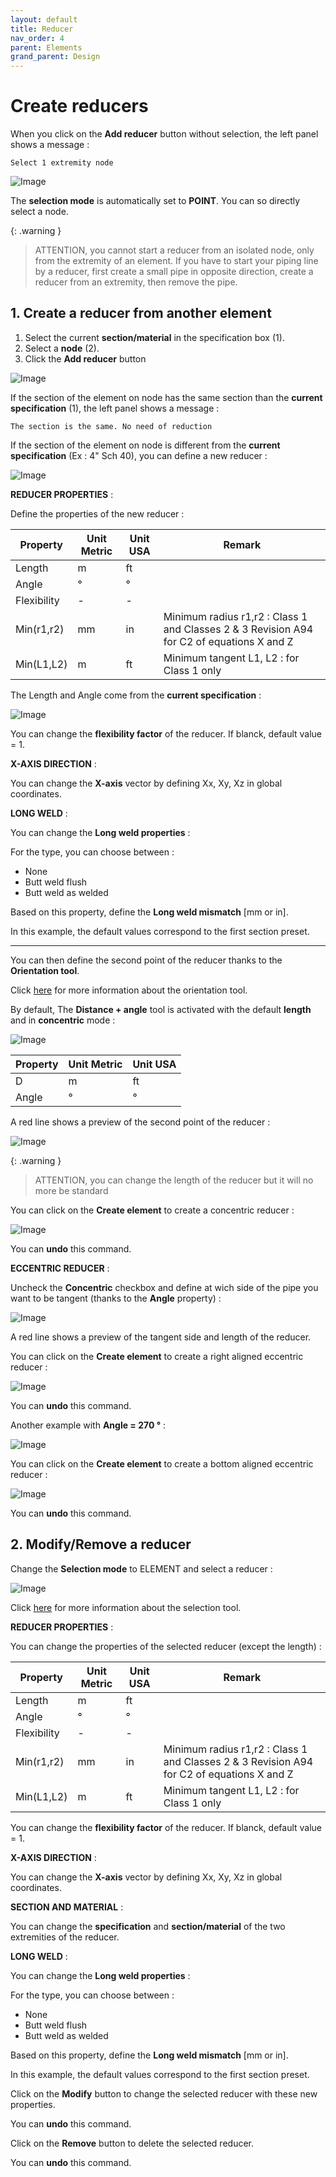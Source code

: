 ```yaml
---
layout: default
title: Reducer
nav_order: 4
parent: Elements
grand_parent: Design
---
```


# Create reducers

When you click on the **Add reducer** button without selection, the left panel shows a message :

    Select 1 extremity node

![Image](../../Images/Reducer1.jpg)

The **selection mode** is automatically set to **POINT**. You can so directly select a node.

{: .warning }
>ATTENTION, you cannot start a reducer from an isolated node, only from the extremity of an element. If you have to start your piping line by a reducer, first create a small pipe in opposite direction, create a reducer from an extremity, then remove the pipe.

## 1. Create a reducer from another element

1. Select the current **section/material** in the specification box (1).
2. Select a **node** (2).
3. Click the **Add reducer** button

![Image](../../Images/Reducer2.jpg)

If the section of the element on node has the same section than the **current specification** (1), the left panel shows a message :

    The section is the same. No need of reduction

If the section of the element on node is different from the **current specification** (Ex : 4" Sch 40), you can define a new reducer :

![Image](../../Images/Reducer3.jpg)

**REDUCER PROPERTIES** :

Define the properties of the new reducer :

| Property | Unit Metric | Unit USA | Remark |
| -------- |  ---- | ---- | -- |
| Length |  m | ft |  |
| Angle | ° | ° |  |
| Flexibility | - | - |  |
| Min(r1,r2)  | mm | in | Minimum radius r1,r2 : Class 1 and Classes 2 & 3 Revision A94 for C2 of equations X and Z |
| Min(L1,L2)  | m | ft | Minimum tangent L1, L2 : for Class 1 only |

The Length and Angle come from the **current specification** :

![Image](../../Images/Reducer4.jpg)

You can change the **flexibility factor** of the reducer. If blanck, default value = 1.

**X-AXIS DIRECTION** :

You can change the **X-axis** vector by defining Xx, Xy, Xz in global coordinates.

**LONG WELD** :

You can change the **Long weld properties** :

For the type, you can choose between :

- None
- Butt weld flush
- Butt weld as welded

Based on this property, define the **Long weld mismatch** [mm or in].

In this example, the default values correspond to the first section preset.

---

You can then define the second point of the reducer thanks to the **Orientation tool**.

Click [here](https://documentation.metapiping.com/Design/Elements/Orientation.html) for more information about the orientation tool.

By default, The **Distance + angle** tool is activated with the default **length** and in **concentric** mode :

![Image](../../Images/Reducer5.jpg)

| Property | Unit Metric | Unit USA |
| -------- |  ---- | ---- |
| D |  m | ft |
| Angle | ° | ° |

A red line shows a preview of the second point of the reducer :

![Image](../../Images/Reducer6.jpg)

{: .warning }
>ATTENTION, you can change the length of the reducer but it will no more be standard

You can click on the **Create element** to create a concentric reducer :

![Image](../../Images/Reducer7.jpg)

You can **undo** this command.

**ECCENTRIC REDUCER** :

Uncheck the **Concentric** checkbox and define at wich side of the pipe you want to be tangent (thanks to the **Angle** property) :

![Image](../../Images/Reducer8.jpg)

A red line shows a preview of the tangent side and length of the reducer.

You can click on the **Create element** to create a right aligned eccentric reducer :

![Image](../../Images/Reducer9.jpg)

You can **undo** this command.

Another example with **Angle = 270 °** :

![Image](../../Images/Reducer10.jpg)

You can click on the **Create element** to create a bottom aligned eccentric reducer :

![Image](../../Images/Reducer11.jpg)

You can **undo** this command.

## 2. Modify/Remove a reducer

Change the **Selection mode** to ELEMENT and select a reducer :

![Image](../../Images/Reducer12.jpg)

Click [here](https://documentation.metapiping.com/Design/Selection.html) for more information about the selection tool.

**REDUCER PROPERTIES** :

You can change the properties of the selected reducer (except the length) :

| Property | Unit Metric | Unit USA | Remark |
| -------- |  ---- | ---- | -- |
| Length |  m | ft |  |
| Angle | ° | ° |  |
| Flexibility | - | - |  |
| Min(r1,r2)  | mm | in | Minimum radius r1,r2 : Class 1 and Classes 2 & 3 Revision A94 for C2 of equations X and Z |
| Min(L1,L2)  | m | ft | Minimum tangent L1, L2 : for Class 1 only |

You can change the **flexibility factor** of the reducer. If blanck, default value = 1.

**X-AXIS DIRECTION** :

You can change the **X-axis** vector by defining Xx, Xy, Xz in global coordinates.


**SECTION AND MATERIAL** :

You can change the **specification** and **section/material** of the two extremities of the reducer.

**LONG WELD** :

You can change the **Long weld properties** :

For the type, you can choose between :

- None
- Butt weld flush
- Butt weld as welded

Based on this property, define the **Long weld mismatch** [mm or in].

In this example, the default values correspond to the first section preset.

Click on the **Modify** button to change the selected reducer with these new properties.

You can **undo** this command.

Click on the **Remove** button to delete the selected reducer.

You can **undo** this command.